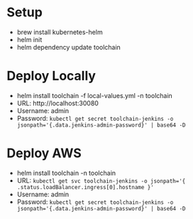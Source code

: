 # Setup
* brew install kubernetes-helm
* helm init
* helm dependency update toolchain

# Deploy Locally
* helm install toolchain -f local-values.yml -n toolchain
* URL: http://localhost:30080
* Username: admin
* Password: `kubectl get secret toolchain-jenkins -o jsonpath='{.data.jenkins-admin-password}' | base64 -D`

# Deploy AWS
* helm install toolchain -n toolchain
* URL: `kubectl get svc toolchain-jenkins -o jsonpath='{ .status.loadBalancer.ingress[0].hostname }'`
* Username: admin
* Password: `kubectl get secret toolchain-jenkins -o jsonpath='{.data.jenkins-admin-password}' | base64 -D`